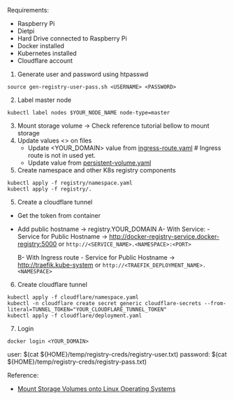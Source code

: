 
Requirements:
- Raspberry Pi
- Dietpi
- Hard Drive connected to Raspberry Pi
- Docker installed
- Kubernetes installed
- Cloudflare account

1. Generate user and password using htpasswd
```commandline
source gen-registry-user-pass.sh <USERNAME> <PASSWORD>
```
2. Label master node
```commandline
kubectl label nodes $YOUR_NODE_NAME node-type=master
```
3. Mount storage volume -> Check reference tutorial bellow to mount storage
5. Update values <> on files
   - Update <YOUR_DOMAIN> value from [ingress-route.yaml](registry/ingress-route.yaml) # Ingress route is not in used yet.
   - Update <HOSTNAME> value from [persistent-volume.yaml](registry/persistent-volume.yaml)
4. Create namespace and other K8s registry components
```commandline
kubectl apply -f registry/namespace.yaml
kubectl apply -f registry/.
```
5. Create a cloudflare tunnel
- Get the token from container
- Add public hostname -> registry.YOUR_DOMAIN
    A- With Service:
        - Service for Public Hostname -> http://docker-registry-service.docker-registry:5000 
        or `http://<SERVICE_NAME>.<NAMESPACE>:<PORT>`

    B- With Ingress route
        - Service for Public Hostname -> http://traefik.kube-system 
        or `http://<TRAEFIK_DEPLOYMENT_NAME>.<NAMESPACE>`

6. Create cloudflare tunnel
```commandline
kubectl apply -f cloudflare/namespace.yaml
kubectl -n cloudflare create secret generic cloudflare-secrets --from-literal=TUNNEL_TOKEN="YOUR_CLOUDFLARE_TUNNEL_TOKEN"
kubectl apply -f cloudflare/deployment.yaml
```
7. Login
```commandline
docker login <YOUR_DOMAIN>
```
   user: $(cat ${HOME}/temp/registry-creds/registry-user.txt)
   password: $(cat ${HOME}/temp/registry-creds/registry-pass.txt)


Reference:
- [Mount Storage Volumes onto Linux Operating Systems](http://blog.zachinachshon.com/storage-volume/)
